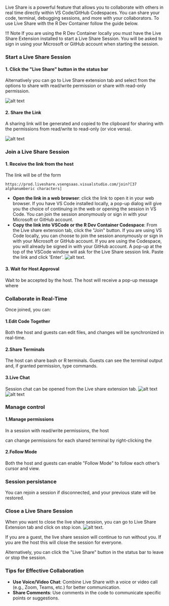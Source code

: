 Live Share is a powerful feature that allows you to collaborate with others in
real time directly within VS Code/GitHub Codespaces. You can share your code,
terminal, debugging sessions, and more with your collaborators. To use Live
Share with the R Dev Container follow the guide below.

!!! Note
    If you are using the R Dev Container locally you must have the Live Share Extension
    installed to start a Live Share Session. You will be asked to sign in using your
    Microsoft or GitHub account when starting the session.

### Start a Live Share Session

#### 1. Click the "Live Share" button in the status bar

 Alternatively you can go to Live Share extension tab and select from the options
 to share with read/write permission or share with read-only permission.

![alt text](../../assets/live-share.png)

#### 2. Share the Link

 A sharing link will be generated and copied to the clipboard for sharing with
 the permissions from read/write to read-only (or vice versa).

![alt text](../../assets/live-share2.png)

### Join a Live Share Session

#### 1. Receive the link from the host


The link will be of the form

`https://prod.liveshare.vsengsaas.visualstudio.com/join?[37 alphanumberic characters]`


- **Open the link in a web browser**: click the link to open it in your web
  browser. If you have VS Code installed locally, a pop-up dialog will give
  you the choice of continuing in the web or opening the session in VS Code.
  You can join the session anonymously or sign in with your Microsoft or GitHub
  account.
- **Copy the link into VSCode or the R Dev Container Codespace**: From the Live
  share extension tab, click the "Join" button. If you are using VS Code locally,
  you can choose to join the session anonymously or sign in with your Microsoft
  or GitHub account. If you are using the Codespace, you will already be signed
  in with your GitHub account. A pop-up at the top of the VSCode window will ask
  for the Live Share session link. Paste the link and click 'Enter'.
![alt text](../../assets/live-share3.png).

#### 3. Wait for Host Approval

  Wait to be accepted by the host. The host will receive a pop-up message where

### Collaborate in Real-Time

Once joined, you can:

#### 1.Edit Code Together

  Both the host and guests can edit files, and changes
  will be synchronized in real-time.

#### 2.Share Terminals

  The host can share bash or R terminals. Guests can
  see the terminal output and, if granted permission, type commands.

#### 3.Live Chat

  Session chat can be opened from the Live share extension tab.
  ![alt text](../../assets/live-share6.png)
  ![alt text](../../assets/live-share5.png)
### Manage control

#### 1.Manage permissions

  In a session with read/write permissions, the host

  can change permissions for each shared terminal by right-clicking the

#### 2.Follow Mode

  Both the host and guests can enable "Follow Mode" to follow
  each other’s cursor and view.

### Session persistance

You can rejoin a session if disconnected, and your previous state will be
restored.

### Close a Live Share Session

When you want to close the live share session, you can go to Live Share
Extension tab and click on stop icon.  ![alt
text](../../assets/live-share4.png).

If you are a guest, the live share session will continue to run without you. If
you are the host this will close the session for everyone.

Alternatively, you can click the "Live Share" button in the status bar to leave
or stop the session.

### Tips for Effective Collaboration

- **Use Voice/Video Chat**: Combine Live Share with a voice or video call (e.g.,
  Zoom, Teams, etc.) for better communication.
- **Share Comments**: Use comments in the code to communicate specific points or
  suggestions.
